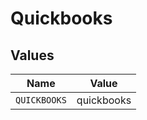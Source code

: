 # Quickbooks


## Values

| Name         | Value        |
| ------------ | ------------ |
| `QUICKBOOKS` | quickbooks   |